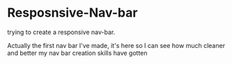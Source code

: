 # Resposnsive-Nav-bar
trying to create a responsive nav-bar.

Actually the first nav bar I've made, it's here so I can see how much cleaner and better my nav bar creation skills have gotten
